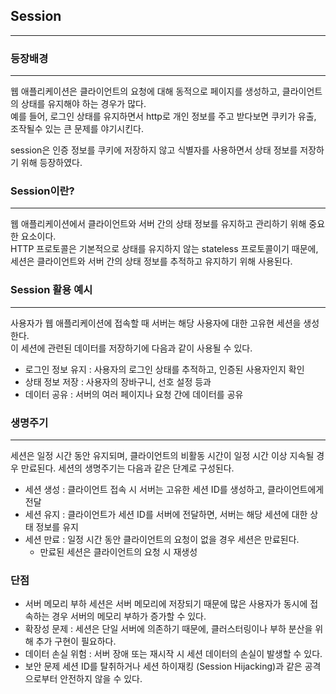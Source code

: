 ## Session
***
### 등장배경
***
웹 애플리케이션은 클라이언트의 요청에 대해 동적으로 페이지를 생성하고, 클라이언트의 상태를 유지해야 하는 경우가 많다. <br>
예를 들어, 로그인 상태를 유지하면서 http로 개인 정보를 주고 받다보면 쿠키가 유출, 조작될수 있는 큰 문제를 야기시킨다.

session은 인증 정보를 쿠키에 저장하지 않고 식별자를 사용하면서 상태 정보를 저장하기 위해 등장하였다.

### Session이란?
***
웹 애플리케이션에서 클라이언트와 서버 간의 상태 정보를 유지하고 관리하기 위해 중요한 요소이다. <br>
HTTP 프로토콜은 기본적으로 상태를 유지하지 않는 stateless 프로토콜이기 때문에, 세션은 클라이언트와 서버 간의 상태 정보를 추적하고 유지하기 위해 사용된다.

### Session 활용 예시
***
사용자가 웹 애플리케이션에 접속할 때 서버는 해당 사용자에 대한 고유현 세션을 생성한다. <br>
이 세션에 관련된 데이터를 저장하기에 다음과 같이 사용될 수 있다.
* 로그인 정보 유지 : 사용자의 로그인 상태를 추적하고, 인증된 사용자인지 확인
* 상태 정보 저장 : 사용자의 장바구니, 선호 설정 등과 
* 데이터 공유 : 서버의 여러 페이지나 요청 간에 데이터를 공유

### 생명주기
***
세션은 일정 시간 동안 유지되며, 클라이언트의 비활동 시간이 일정 시간 이상 지속될 경우 만료된다. 세션의 생명주기는 다음과 같은 단계로 구성된다.
* 세션 생성 : 클라이언트 접속 시 서버는 고유한 세션 ID를 생성하고, 클라이언트에게 전달
* 세션 유지 : 클라이언트가 세션 ID를 서버에 전달하면, 서버는 해당 세션에 대한 상태 정보를 유지
* 세션 만료 : 일정 시간 동안 클라이언트의 요청이 없을 경우 세션은 만료된다.
  * 만료된 세션은 클라이언트의 요청 시 재생성

### 단점
* 서버 메모리 부하
세션은 서버 메모리에 저장되기 때문에 많은 사용자가 동시에 접속하는 경우 서버의 메모리 부하가 증가할 수 있다.
* 확장성 문제 :
세션은 단일 서버에 의존하기 때문에, 클러스터링이나 부하 분산을 위해 추가 구현이 필요하다.
* 데이터 손실 위험 :
서버 장애 또는 재시작 시 세션 데이터의 손실이 발생할 수 있다.
* 보안 문제
세션 ID를 탈취하거나 세션 하이재킹 (Session Hijacking)과 같은 공격으로부터 안전하지 않을 수 있다.







































